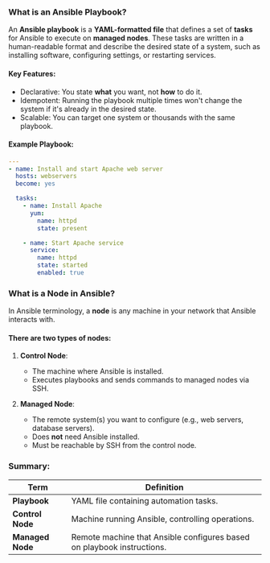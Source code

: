 ### **What is an Ansible Playbook?**

An **Ansible playbook** is a **YAML-formatted file** that defines a set of **tasks** for Ansible to execute on **managed nodes**. These tasks are written in a human-readable format and describe the desired state of a system, such as installing software, configuring settings, or restarting services.

#### Key Features:

* Declarative: You state **what** you want, not **how** to do it.
* Idempotent: Running the playbook multiple times won't change the system if it's already in the desired state.
* Scalable: You can target one system or thousands with the same playbook.

#### Example Playbook:

```yaml
---
- name: Install and start Apache web server
  hosts: webservers
  become: yes

  tasks:
    - name: Install Apache
      yum:
        name: httpd
        state: present

    - name: Start Apache service
      service:
        name: httpd
        state: started
        enabled: true
```



### **What is a Node in Ansible?**

In Ansible terminology, a **node** is any machine in your network that Ansible interacts with.

#### There are two types of nodes:

1. **Control Node**:

   * The machine where Ansible is installed.
   * Executes playbooks and sends commands to managed nodes via SSH.

2. **Managed Node**:

   * The remote system(s) you want to configure (e.g., web servers, database servers).
   * Does **not** need Ansible installed.
   * Must be reachable by SSH from the control node.



### **Summary:**

| Term             | Definition                                                             |
| ---------------- | ---------------------------------------------------------------------- |
| **Playbook**     | YAML file containing automation tasks.                                 |
| **Control Node** | Machine running Ansible, controlling operations.                       |
| **Managed Node** | Remote machine that Ansible configures based on playbook instructions. |
